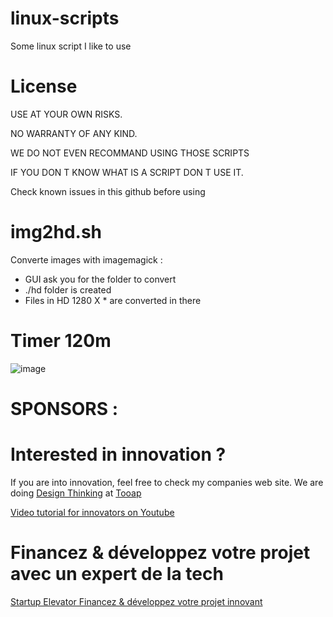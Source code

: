 # linux-scripts
Some linux script I like to use

# License 
USE AT YOUR OWN RISKS.


NO WARRANTY OF ANY KIND.

WE DO NOT EVEN RECOMMAND USING THOSE SCRIPTS

IF YOU DON T KNOW WHAT IS A SCRIPT DON T USE IT.

Check known issues in this github before using


# img2hd.sh
Converte images with imagemagick :
- GUI ask you for the folder to convert
- ./hd folder is created
- Files in HD 1280 X * are converted in there
 
 # Timer 120m
 ![image](https://user-images.githubusercontent.com/26340942/213880821-d13e8a31-f687-42c7-8a66-b5a46b418dc2.png)


# SPONSORS :

# Interested in innovation ?

If you are into innovation, feel free to check my companies web site.
We are doing [Design Thinking](https://tooap.com/)  at [Tooap](https://tooap.com/) 

[Video tutorial for innovators on Youtube ](https://www.youtube.com/@tooaptooap2637) 

# Financez & développez votre projet avec un expert de la tech

[Startup Elevator Financez & développez votre projet innovant](https://startup-elevator.com/)
